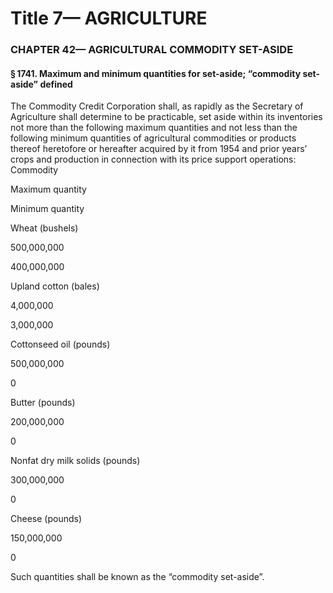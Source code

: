 
# Title 7— AGRICULTURE
### CHAPTER 42— AGRICULTURAL COMMODITY SET-ASIDE
#### § 1741. Maximum and minimum quantities for set-aside; “commodity set-aside” defined

The Commodity Credit Corporation shall, as rapidly as the Secretary of Agriculture shall determine to be practicable, set aside within its inventories not more than the following maximum quantities and not less than the following minimum quantities of agricultural commodities or products thereof heretofore or hereafter acquired by it from 1954 and prior years’ crops and production in connection with its price support operations: Commodity

Maximum quantity

Minimum quantity

Wheat (bushels)

500,000,000

400,000,000

Upland cotton (bales)

4,000,000

3,000,000

Cottonseed oil (pounds)

500,000,000

0

Butter (pounds)

200,000,000

0

Nonfat dry milk solids (pounds)

300,000,000

0

Cheese (pounds)

150,000,000

0

Such quantities shall be known as the “commodity set-aside”.
